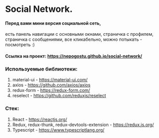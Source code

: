 # Social Network.

#### Перед вами мини версия социальной сеть, 
есть панель навигации с основными окнами, 
cтраничка с профилем, 
страничка с сообщениями, 
все кликабельно, можно потыкать - посмотреть :)  

#### Ссылка на проект: https://nepogostu.github.io/social-network/  

### Используемые библиотеки:  
1. material-ui - https://material-ui.com/
2. axios - https://github.com/axios/axios
3. redux-form - https://redux-form.com/
4. reselect - https://github.com/reduxjs/reselect  

### Стек:  
1. React - https://reactjs.org/  
2. Redux, redux-thunk, redux-devtools-extension - https://redux.js.org/  
3. Typescript - https://www.typescriptlang.org/

